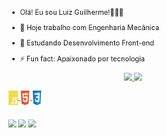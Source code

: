 - Olá! Eu sou Luiz Guilherme!👋🤘🤙



- 🔭 Hoje trabalho com Engenharia Mecânica
- 🌱 Estudando Desenvolvimento Front-end
- ⚡ Fun fact: Apaixonado por tecnologia 

<div align="center">
  <a href="https://github.com/luizguilhermepaulauskas">
  <img height="150em" src="https://github-readme-stats.vercel.app/api?username=luizguilhermepaulauskas&show_icons=true&theme=dark&include_all_commits=true&count_private=true"/>
  <img height="150em" src="https://github-readme-stats.vercel.app/api/top-langs/?username=luizguilhermepaulauskas&layout=compact&langs_count=7&theme=dark"/>
</div>
<div style="display: inline_block"><br>
  <img align="center" alt="Rafa-Js" height="30" width="20" src="https://raw.githubusercontent.com/devicons/devicon/master/icons/javascript/javascript-plain.svg">
  <img align="center" alt="Rafa-HTML" height="30" width="20" src="https://raw.githubusercontent.com/devicons/devicon/master/icons/html5/html5-original.svg">
  <img align="center" alt="Rafa-CSS" height="30" width="20" src="https://raw.githubusercontent.com/devicons/devicon/master/icons/css3/css3-original.svg">
   
</div>
  
  ##
  
  <div> 

  <a href="https://www.instagram.com/luiz_gui/" target="_blank"><img src="https://img.shields.io/badge/-Instagram-%23E4405F?style=for-the-badge&logo=instagram&logoColor=white" target="_blank"></a>
   <a href = "mailto:luizguilherme.eng@hotmail.com"><img src="https://img.shields.io/badge/Microsoft_Outlook-0078D4?style=for-the-badge&logo=microsoft-outlook&logoColor=white" target="_blank"></a>
  <a href="https://www.linkedin.com/in/luiz-guilherme-oliveira-da-silva-paulauskas-100826186/" target="_blank"><img src="https://img.shields.io/badge/-LinkedIn-%230077B5?style=for-the-badge&logo=linkedin&logoColor=white" target="_blank"></a> 
 
  
 
</div>
